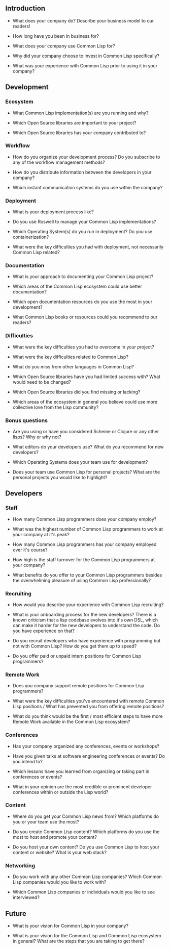 ## Introduction

- What does your company do? Describe your business model to our readers!

- How long have you been in business for?

- What does your company use Common Lisp for?

- Why did your company choose to invest in Common Lisp specifically?

- What was your experience with Common Lisp prior to using it in your company?


## Development

### Ecosystem

- What Common Lisp implementation(s) are you running and why?

- Which Open Source libraries are important to your project?

- Which Open Source libraries has your company contributed to?

### Workflow

- How do you organize your development process? Do you subscribe to any of the
  workflow management methods?

- How do you distribute information between the developers in your company?

- Which instant communication systems do you use within the company?

### Deployment

- What is your deployment process like?

- Do you use Roswell to manage your Common Lisp implementations?

- Which Operating System(s) do you run in deployment? Do you use containerization?

- What were the key difficulties you had with deployment, not necessarily Common Lisp related?

### Documentation

- What is your approach to documenting your Common Lisp project?

- Which areas of the Common Lisp ecosystem could use better documentation?

- Which open documentation resources do you use the most in your development?

- What Common Lisp books or resources could you recommend to our readers?

### Difficulties

- What were the key difficulties you had to overcome in your project?

- What were the key difficulties related to Common Lisp?

- What do you miss from other languages in Common Lisp?

- Which Open Source libraries have you had limited success with? What would need to be changed?

- Which Open Source libraries did you find missing or lacking?

- Which areas of the ecosystem in general you believe could use more collective love from the Lisp community?

### Bonus questions

- Are you using or have you considered Scheme or Clojure or any other lisps? Why or why not?

- What editors do your developers use? What do you recommend for new developers?

- Which Operating Systems does your team use for development?

- Does your team use Common Lisp for personal projects? What are the personal projects you would like to highlight?


## Developers

### Staff

- How many Common Lisp programmers does your company employ?

- What was the highest number of Common Lisp programmers to work at your company at it's peak?

- How many Common Lisp programmers has your company employed over it's course?

- How high is the staff turnover for the Common Lisp programmers at your company?

- What benefits do you offer to your Common Lisp programmers besides the overwhelming pleasure of using Common Lisp professionally?

### Recruiting

- How would you describe your experience with Common Lisp recruiting?

- What is your onboarding process for the new developers? There is a known
  criticism that a lisp codebase evolves into it's own DSL, which can make it
  harder for the new developers to understand the code. Do you have experience
  on that?

- Do you recruit developers who have experience with programming but not with Common Lisp? How do you get them up to speed?

- Do you offer paid or unpaid intern positions for Common Lisp programmers?

### Remote Work

- Does you company support remote positions for Common Lisp programmers?

- What were the key difficulties you've encountered with remote Common Lisp positions / What has prevented you from offering remote positions?

- What do you think would be the first / most efficient steps to have more Remote Work available in the Common Lisp ecosystem?

### Conferences

- Has your company organized any conferences, events or workshops?

- Have you given talks at software engineering conferences or events? Do you intend to?

- Which lessons have you learned from organizing or taking part in conferences or events?

- What in your opinion are the most credible or prominent developer conferences within or outside the Lisp world?

### Content

- Where do you get your Common Lisp news from? Which platforms do you or your team use the most?

- Do you create Common Lisp content? Which platforms do you use the most to host and promote your content?

- Do you host your own content? Do you use Common Lisp to host your content or website? What is your web stack?

### Networking

- Do you work with any other Common Lisp companies? Which Common Lisp companies would you like to work with?

- Which Common Lisp companies or individuals would you like to see interviewed?


## Future

- What is your vision for Common Lisp in your company?

- What is your vision for the Common Lisp and Common Lisp ecosystem in general? What are the steps that you are taking to get there?
